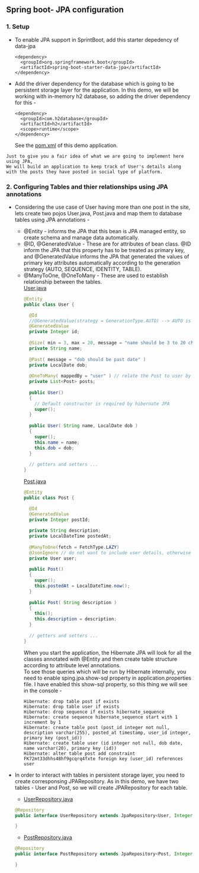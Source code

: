 ## Spring boot- JPA configuration
### 1. **Setup**
* To enable JPA support in SprintBoot, add this starter depedency of data-jpa
  ```
  <dependency>
    <groupId>org.springframework.boot</groupId>
    <artifactId>spring-boot-starter-data-jpa</artifactId>
  </dependency>
  ```
* Add the driver dependency for the database which is going to be persistent storage layer for the application. In this demo, we will be working with in-memory h2 database, so adding the driver dependency for this -
  ```
  <dependency>
    <groupId>com.h2database</groupId>
    <artifactId>h2</artifactId>
    <scope>runtime</scope>
  </dependency>
  ```
  See the [pom.xml](https://github.com/thedevd/techBlog/blob/master/springboot/restful-web-services/08-springboot-jpa/pom.xml) of this demo application.

`Just to give you a fair idea of what we are going to implement here using JPA,`\
`We will build an application to keep track of User's details along with the posts they have posted in social type of platform.`

### 2. Configuring Tables and thier relationships using JPA annotations
* Considering the use case of User having more than one post in the site, lets create two pojos User.java, Post.java and map them to database tables using JPA annotations -
  * @Entity - informs the JPA that this bean is JPA managed entity, so create schema and manage data automatically.
  * @ID, @GeneratedValue - These are for attributes of bean class. @ID inform the JPA that this property has to be treated as primary key, and @GeneratedValue informs the JPA that generated the values of primary key attributes automatically according to the generation strategy (AUTO, SEQUENCE, IDENTITY, TABLE).
  * @ManyToOne, @OneToMany - These are used to establish relationship between the tables.\
    [User.java](https://github.com/thedevd/techBlog/blob/master/springboot/restful-web-services/08-springboot-jpa/src/main/java/com/thedevd/springboot/bean/User.java)
    ```java
    @Entity
    public class User {
  
  	  @Id
  	  //@GeneratedValue(strategy = GenerationType.AUTO) --> AUTO is the default strategy if strategy is not given
  	  @GeneratedValue
  	  private Integer id;
  	  
  	  @Size( min = 3, max = 20, message = "name should be 3 to 20 characters long" )
  	  private String name;
  	  
  	  @Past( message = "dob should be past date" )
  	  private LocalDate dob;
  	  
  	  @OneToMany( mappedBy = "user" ) // relate the Post to user by user property in Post.java.
  	  private List<Post> posts;
  	  
  	  public User()
  	  {
  	  	// Default constructor is required by hibernate JPA
  	  	super();
  	  }
  	  
  	  public User( String name, LocalDate dob )
  	  {
  	  	super();
  	  	this.name = name;
  	  	this.dob = dob;
  	  }
  	  
  	  // getters and setters ...
    }
    ```
    [Post.java](https://github.com/thedevd/techBlog/blob/master/springboot/restful-web-services/08-springboot-jpa/src/main/java/com/thedevd/springboot/bean/Post.java)
    ```java
    @Entity
    public class Post {
    
      @Id
      @GeneratedValue
      private Integer postId;
      
      private String description;
      private LocalDateTime postedAt;
      
      @ManyToOne(fetch = FetchType.LAZY)
      @JsonIgnore // do not want to include user details, otherwise there will be recursive retrieval of User and post within user.
      private User user;
      
      public Post()
      {
      	super();
      	this.postedAt = LocalDateTime.now();
      }
      
      public Post( String description )
      {
      	this();
      	this.description = description;
      }
      
      // getters and setters ...
    }
    ```
    When you start the application, the Hibernate JPA will look for all the classes annotated with @Entity and then create table structure according to attribute level annotations.\
    To see those queries which will be run by Hibernate internally, you need to enable sping.jpa.show-sql property in application.properties file. I have enabled this show-sql property, so this thing we will see in the console -
    ```
    Hibernate: drop table post if exists
    Hibernate: drop table user if exists
    Hibernate: drop sequence if exists hibernate_sequence
    Hibernate: create sequence hibernate_sequence start with 1 increment by 1
    Hibernate: create table post (post_id integer not null, description varchar(255), posted_at timestamp, user_id integer, primary key (post_id))
    Hibernate: create table user (id integer not null, dob date, name varchar(20), primary key (id))
    Hibernate: alter table post add constraint FK72mt33dhhs48hf9gcqrq4fxte foreign key (user_id) references user
    ```
    
* In order to interact with tables in persistent storage layer, you need to create corresponsing JPARepository. As in this demo, we have two tables - User and Post, so we will create JPARepository for each table.
  * [UserRepository.java](https://github.com/thedevd/techBlog/blob/master/springboot/restful-web-services/08-springboot-jpa/src/main/java/com/thedevd/springboot/repository/UserRepository.java)
  ```java
  @Repository
  public interface UserRepository extends JpaRepository<User, Integer> {
  
  }
  ```
  * [PostRepository.java](https://github.com/thedevd/techBlog/blob/master/springboot/restful-web-services/08-springboot-jpa/src/main/java/com/thedevd/springboot/repository/PostRepository.java)
  ```java
  @Repository
  public interface PostRepository extends JpaRepository<Post, Integer> {
  
  }
  ```

